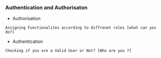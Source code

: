 ### Authentication and Authorisaton

- Authorisation 
```
Assigning Functionalites according to diffrenet roles [what can you do?]
```

- Authentication
```
Checking if you are a Valid User or Not? [Who are you ?]
```

